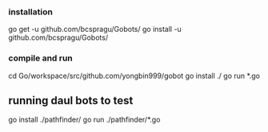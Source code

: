 

### installation
go get -u github.com/bcspragu/Gobots/
go install -u github.com/bcspragu/Gobots/



### compile and run
cd Go/workspace/src/github.com/yongbin999/gobot
go install ./
go run *.go



## running daul bots to test
go install ./pathfinder/
go run ./pathfinder/*.go

